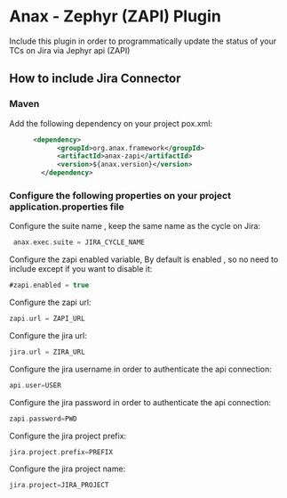 # Anax - Zephyr (ZAPI) Plugin
Include this plugin in order to programmatically update the status of your TCs on Jira via Jephyr api (ZAPI)

## How to include Jira Connector
### Maven 
Add the following dependency on your project pox.xml:
```xml
      <dependency>
            <groupId>org.anax.framework</groupId>
            <artifactId>anax-zapi</artifactId>
            <version>${anax.version}</version>
        </dependency>
```

### Configure the following properties on your project application.properties file

Configure the suite name , keep the same name as the cycle on Jira:
```gradle
 anax.exec.suite = JIRA_CYCLE_NAME
```

Configure the zapi enabled variable, By default is enabled , so no need to include except if you want to disable it:
```gradle
#zapi.enabled = true
```

Configure the zapi url:
```gradle
zapi.url = ZAPI_URL
```

Configure the jira url:
```gradle
jira.url = ZIRA_URL
```

Configure the jira username in order to authenticate the api connection:
```gradle
api.user=USER
```

Configure the jira password in order to authenticate the api connection:
```gradle
zapi.password=PWD
```

Configure the jira project prefix:
```gradle
jira.project.prefix=PREFIX
```


Configure the jira project name:
```gradle
jira.project=JIRA_PROJECT
```
